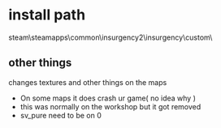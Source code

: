 # install path
steam\steamapps\common\insurgency2\insurgency\custom\
## other things 
changes textures and other things on the maps
- On some maps it does crash ur game( no idea why )
- this was normally on the workshop but it got removed
- sv_pure need to be on 0
